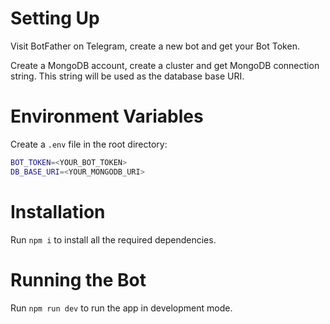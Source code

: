 # Setting Up

Visit BotFather on Telegram, create a new bot and get your Bot Token.

Create a MongoDB account, create a cluster and get MongoDB connection string. This string will be used as the database base URI.

# Environment Variables

Create a `.env` file in the root directory:

```bash
BOT_TOKEN=<YOUR_BOT_TOKEN>
DB_BASE_URI=<YOUR_MONGODB_URI>
```

# Installation

Run `npm i` to install all the required dependencies.

# Running the Bot

Run `npm run dev` to run the app in development mode.
